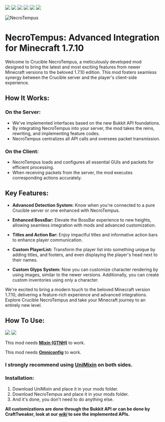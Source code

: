 ![](https://img.shields.io/badge/Minecraft%20Forge-v10.13.4.1614-orange?style=flat-square)
![](https://img.shields.io/badge/Minecraft-1.7.10-orange?style=flat-square)
![](https://img.shields.io/badge/Java%20JDK-v1.8-red?style=flat-square)
![](https://img.shields.io/badge/Mixin-0.8.5--GTNH-red?style=flat-square)
![](https://img.shields.io/badge/Omniconfig-1.0.1-purple?style=flat-square)
![](https://img.shields.io/discord/682358465175355393?color=blue&label=Discord&logo=Discord&style=flat-square)

![NecroTempus](https://github.com/CrucibleMC/NecroTempus/assets/26889025/74b9f118-ef77-4842-8b3a-e4ebf7af94a2)


# NecroTempus: Advanced Integration for Minecraft 1.7.10

Welcome to Crucible NecroTempus, a meticulously developed mod designed to bring the latest and most exciting features from newer Minecraft versions to the beloved 1.7.10 edition. This mod fosters seamless synergy between the Crucible server and the player's client-side experience.

## **How It Works:**

### On the Server:
- We've implemented interfaces based on the new Bukkit API foundations.
- By integrating NecroTempus into your server, the mod takes the reins, rewriting, and implementing feature codes.
- NecroTempus centralizes all API calls and oversees packet transmission.

### On the Client:
- NecroTempus loads and configures all essential GUIs and packets for efficient processing.
- When receiving packets from the server, the mod executes corresponding actions accurately.

## **Key Features:**

- **Advanced Detection System:**
   Know when you're connected to a pure Crucible server or one enhanced with NecroTempus.

- **Enhanced BossBar:**
   Elevate the BossBar experience to new heights, allowing seamless integration with mods and advanced customization.

- **Titles and Action Bar:**
   Enjoy impactful titles and informative action bars to enhance player communication.

- **Custom PlayerList:**
   Transform the player list into something unique by adding titles, and footers, and even displaying the player's head next to their names.

- **Custom Glyps System:**
   Now you can customize character rendering by using images, similar to the newer versions. Additionally, you can create custom inventories using only a character.

We're excited to bring a modern touch to the beloved Minecraft version 1.7.10, delivering a feature-rich experience and advanced integrations. Explore Crucible NecroTempus and take your Minecraft journey to an entirely new level.

## **How To Use:**
![](https://img.shields.io/badge/Mixin-0.8.5--GTNH-red?style=flat-square)
![](https://img.shields.io/badge/Omniconfig-1.0.1-purple?style=flat-square)


This mod needs [**Mixin (GTNH)**](https://github.com/GTNewHorizons/SpongePoweredMixin) to work.

This mod needs [**Omniconfig**](https://github.com/CrucibleMC/Omniconfig) to work.

### I strongly recommend using [**UniMixin**](https://github.com/LegacyModdingMC/UniMixins) on both sides.
### Installation:
1. Download UniMixin and place it in your mods folder.
2. Download NecroTempus and place it in your mods folder.
3. And it's done, you don't need to do anything else.

**All customizations are done through the Bukkit API or can be done by CraftTweaker, look at our [*wiki*](https://github.com/CrucibleMC/NecroTempus/wiki) to see the implemented APIs.**
